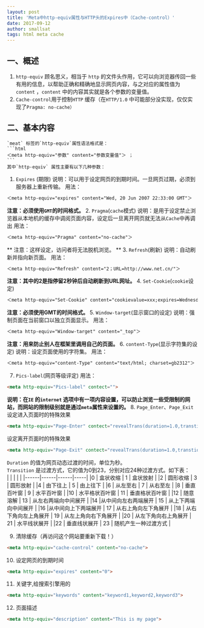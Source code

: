 ```yaml
---
layout: post
title: 'Meta中http-equiv属性与HTTP头的Expires中（Cache-control）'
date: 2017-09-12
author: smallsat
tags: html meta cache
---
```


## 一、概述
1. `http-equiv` 顾名思义，相当于 `http` 的文件头作用，它可以向浏览器传回一些有用的信息，以帮助正确和精确地显示网页内容，与之对应的属性值为`content` ，`content` 中的内容其实就是各个参数的变量值。
2. `Cache-control`用于控制`HTTP` 缓存（在`HTTP/1.0` 中可能部分没实现，仅仅实现了`Pragma: no-cache）` 
## 二、基本内容
    `meat` 标签的`http-equiv`属性语法格式是：
    ```html
    ＜meta http-equiv="参数" content="参数变量值"＞ ；
    ```
    其中`http-equiv` 属性主要有以下几种参数：

1. `Expires` (期限)
    说明：可以用于设定网页的到期时间。一旦网页过期，必须到服务器上重新传输。 
用法：
```html
＜meta http-equiv="expires" content="Wed, 20 Jun 2007 22:33:00 GMT"＞
```
**注意：必须使用`GMT`的时间格式。**
2. `Pragma`(`cache`模式) 
    说明：是用于设定禁止浏览器从本地机的缓存中调阅页面内容，设定后一旦离开网页就无法从`Cache`中再调出 
用法：
```html
＜meta http-equiv="Pragma" content="no-cache"＞
```
** 注意：这样设定，访问者将无法脱机浏览。  **
3. `Refresh`(刷新)
    说明：自动刷新并指向新页面。 
用法：
```html
＜meta http-equiv="Refresh" content="2；URL=http://www.net.cn/"＞
```
**注意：其中的2是指停留2秒钟后自动刷新到URL网址。**
4. `Set-Cookie`(`cookie`设定)
```html
＜meta http-equiv="Set-Cookie" content="cookievalue=xxx;expires=Wednesday, 20-Jun-2007 22:33:00 GMT； path=/"＞
```
**注意：必须使用GMT的时间格式。**
5. `Window-target`(显示窗口的设定)
    说明：强制页面在当前窗口以独立页面显示。 
用法：
```html
＜meta http-equiv="Window-target" content="_top"＞
```
**注意：用来防止别人在框架里调用自己的页面。**
6. `content-Type`(显示字符集的设定) 
    说明：设定页面使用的字符集。 
用法：
```html
＜meta http-equiv="content-Type" content="text/html; charset=gb2312"＞
```
7. `Pics-label`(网页等级评定) 
用法：
```html
<meta http-equiv="Pics-label" contect="">
```
**说明：在`IE` 的`internet` 选项中有一项内容设置，可以防止浏览一些受限制的网站，而网站的限制级别就是通过`meta`属性来设置的。**
8. `Page_Enter`、`Page_Exit` 
设定进入页面时的特殊效果
```html
<meta http-equiv="Page-Enter" contect="revealTrans(duration=1.0,transtion=12)">
```

设定离开页面时的特殊效果
```html
<meta http-equiv="Page-Exit" contect="revealTrans(duration=1.0,transtion=    12)">  
```

`Duration` 的值为网页动态过渡的时间，单位为秒。  
`Transition` 是过渡方式，它的值为0到23，分别对应24种过渡方式。如下表：  
|  |  |  |   |
|------|------|------|-----|
|0  |  盒状收缩  |  1 |   盒状放射  |
 |2   |  圆形收缩  |   3   |  圆形放射  |
 |4   |  由下往上   |  5   |  由上往下   |
 |6    | 从左至右   |  7    | 从右至左   |
 |8    | 垂直百叶窗   |  9   |  水平百叶窗   |
 |10   |  水平格状百叶窗   |  11  |  垂直格状百叶窗   |
 |12   |  随意溶解    | 13  |  从左右两端向中间展开   |
 |14 |从中间向左右两端展开   |  15  |  从上下两端向中间展开   |
 |16 |从中间向上下两端展开   |  17   |  从右上角向左下角展开   |
 |18   |  从右下角向左上角展开   |  19   |  从左上角向右下角展开   |
 |20   |  从左下角向右上角展开   |  21   |  水平线状展开   |
 |22   |  垂直线状展开    | 23   |  随机产生一种过渡方式   |

9. 清除缓存（再访问这个网站要重新下载！）
```html
<meta http-equiv="cache-control" content="no-cache">
```
10. 设定网页的到期时间 
```html
<meta http-equiv="expires" content="0">
```
11. 关键字,给搜索引擎用的
```html 
<meta http-equiv="keywords" content="keyword1,keyword2,keyword3">
```
12. 页面描述 
```html
<meta http-equiv="description" content="This is my page">
```